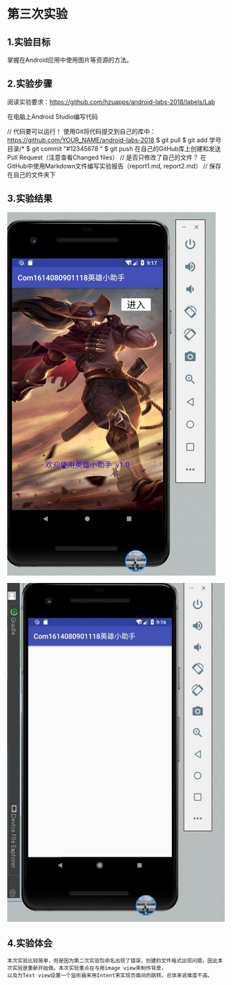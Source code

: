 # 第三次实验

## 1.实验目标
掌握在Android应用中使用图片等资源的方法。

## 2.实验步骤
阅读实验要求：https://github.com/hzuapps/android-labs-2018/labels/Lab
 
在电脑上Android Studio编写代码
 
// 代码要可以运行！
使用Git将代码提交到自己的库中：https://github.com/YOUR_NAME/android-labs-2018
 $ git pull
 $ git add 学号目录/*
 $ git commit "#12345678 "
 $ git push
 在自己的GitHub库上创建和发送Pull Request（注意查看Changed files）
 // 是否只修改了自己的文件？
 在GitHub中使用Markdown文件编写实验报告（report1.md, report2.md）
 // 保存在自己的文件夹下

## 3.实验结果

![image](https://github.com/wojiaojianxiaobai/-/blob/master/%E7%AC%AC%E4%B8%89%E6%AC%A1%E5%AE%9E%E9%AA%8C%E6%88%AA%E5%9B%BEfirst.jpg)

![image](https://github.com/wojiaojianxiaobai/-/blob/master/%E7%AC%AC%E4%B8%89%E6%AC%A1%E5%AE%9E%E9%AA%8C%E6%88%AA%E5%9B%BEsecond.jpg)

## 4.实验体会
    本次实验比较简单，但是因为第二次实验包命名出现了错误，创建的文件格式出现问题，因此本次实验是重新开始做。本次实验重点在与用image view来制作背景，
    以及为Text view设置一个监听器来用Intent来实现页面间的跳转。总体来说难度不高。
